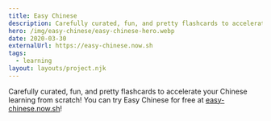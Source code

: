 ```yaml
---
title: Easy Chinese
description: Carefully curated, fun, and pretty flashcards to accelerate your Chinese learning from scratch
hero: /img/easy-chinese/easy-chinese-hero.webp
date: 2020-03-30
externalUrl: https://easy-chinese.now.sh
tags:
  - learning
layout: layouts/project.njk
---
```


Carefully curated, fun, and pretty flashcards to accelerate your Chinese learning from scratch! You can try Easy Chinese for free at [easy-chinese.now.sh](ttps://easy-chinese.now.sh)!
